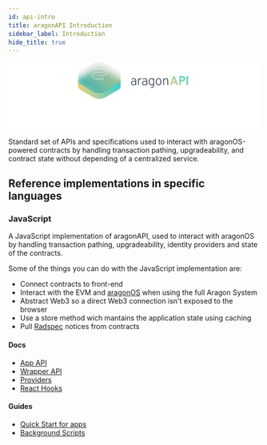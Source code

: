 ```yaml
---
id: api-intro
title: aragonAPI Introduction
sidebar_label: Introduction
hide_title: true
---
```


![](/docs/assets/brand/aragonapi.png)

Standard set of APIs and specifications used to interact with aragonOS-powered contracts by handling transaction pathing, upgradeability, and contract state without depending of a centralized service.

## Reference implementations in specific languages

### JavaScript

A JavaScript implementation of aragonAPI, used to interact with aragonOS by handling transaction pathing, upgradeability, identity providers and state of the contracts.

Some of the things you can do with the JavaScript implementation are:

- Connect contracts to front-end
- Interact with the EVM and [aragonOS](os-intro.md) when using the full Aragon System
- Abstract Web3 so a direct Web3 connection isn't exposed to the browser
- Use a store method wich mantains the application state using caching
- Pull [Radspec](human-readable-txs.md) notices from contracts

#### Docs

- [App API](js-ref-app.md)
- [Wrapper API](js-ref-wrapper.md)
- [Providers](js-ref-providers.md)
- [React Hooks](js-ref-hooks.md)

#### Guides

- [Quick Start for apps](js-quick-start.md)
- [Background Scripts](js-guide-bg-scripts.md)
